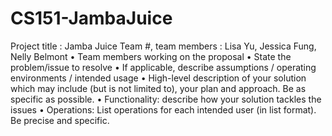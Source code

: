 # CS151-JambaJuice

Project title : Jamba Juice
Team #, team members : Lisa Yu, Jessica Fung, Nelly Belmont 
• Team members working on the proposal 
• State the problem/issue to resolve 
• If applicable, describe assumptions / operating environments / intended usage 
• High-level description of your solution which may include (but is not limited to), your plan and approach.  Be as specific as possible. 
• Functionality: describe how your solution tackles the issues 
• Operations: List operations for each intended user (in list format).  Be precise and specific. 
